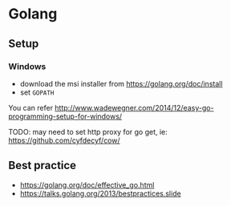 # Golang

## Setup

### Windows

- download the msi installer from https://golang.org/doc/install
- set `GOPATH` 

You can refer http://www.wadewegner.com/2014/12/easy-go-programming-setup-for-windows/

TODO: may need to set http proxy for go get, ie: https://github.com/cyfdecyf/cow/

## Best practice

- https://golang.org/doc/effective_go.html
- https://talks.golang.org/2013/bestpractices.slide

